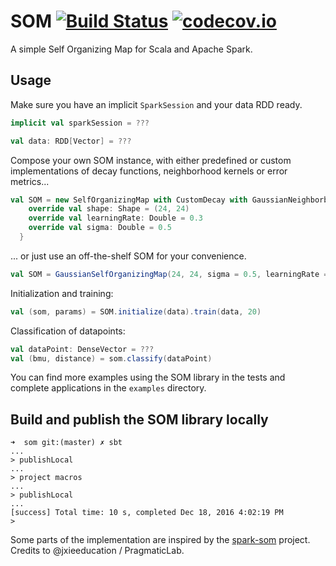# SOM [![Build Status](https://travis-ci.org/ShokuninSan/som.svg?branch=master)](https://travis-ci.org/ShokuninSan/som) [![codecov.io](https://codecov.io/github/ShokuninSan/som/coverage.svg?branch=master)](https://codecov.io/github/ShokuninSan/som?branch=master)

A simple Self Organizing Map for Scala and Apache Spark.

## Usage
Make sure you have an implicit `SparkSession` and your data RDD ready.
```scala
implicit val sparkSession = ???

val data: RDD[Vector] = ???
```
Compose your own SOM instance, with either predefined or custom implementations of decay functions, neighborhood kernels or error metrics... 
```scala
val SOM = new SelfOrganizingMap with CustomDecay with GaussianNeighborboodKernel with QuantizationErrorMetrics {
    override val shape: Shape = (24, 24)
    override val learningRate: Double = 0.3
    override val sigma: Double = 0.5
  }
```
... or just use an off-the-shelf SOM for your convenience.
```scala
val SOM = GaussianSelfOrganizingMap(24, 24, sigma = 0.5, learningRate = 0.3)
```
Initialization and training:
```scala
val (som, params) = SOM.initialize(data).train(data, 20)
```
Classification of datapoints:
```scala
val dataPoint: DenseVector = ???
val (bmu, distance) = som.classify(dataPoint)
```

You can find more examples using the SOM library in the tests and complete applications in the `examples` directory.

## Build and publish the SOM library locally
```
➜  som git:(master) ✗ sbt
...
> publishLocal
...
> project macros
...
> publishLocal
...
[success] Total time: 10 s, completed Dec 18, 2016 4:02:19 PM
>
```

Some parts of the implementation are inspired by the [spark-som](https://github.com/PragmaticLab/spark-som) project. Credits to @jxieeducation / PragmaticLab.
